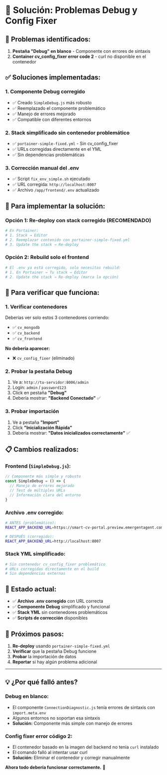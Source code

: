 # 🔧 Solución: Problemas Debug y Config Fixer

## 🚨 **Problemas identificados:**

1. **Pestaña "Debug" en blanco** - Componente con errores de sintaxis
2. **Container cv_config_fixer error code 2** - curl no disponible en el contenedor

## ✅ **Soluciones implementadas:**

### **1. Componente Debug corregido**
- ✅ Creado `SimpleDebug.js` más robusto
- ✅ Reemplazado el componente problemático 
- ✅ Manejo de errores mejorado
- ✅ Compatible con diferentes entornos

### **2. Stack simplificado sin contenedor problemático**
- ✅ `portainer-simple-fixed.yml` - Sin cv_config_fixer
- ✅ URLs corregidas directamente en el YML
- ✅ Sin dependencias problemáticas

### **3. Corrección manual del .env**
- ✅ Script `fix_env_simple.sh` ejecutado
- ✅ URL corregida: `http://localhost:8007`
- ✅ Archivo `/app/frontend/.env` actualizado

## 🚀 **Para implementar la solución:**

### **Opción 1: Re-deploy con stack corregido (RECOMENDADO)**
```bash
# En Portainer:
# 1. Stack → Editor 
# 2. Reemplazar contenido con portainer-simple-fixed.yml
# 3. Update the stack → Re-deploy
```

### **Opción 2: Rebuild solo el frontend**
```bash
# El .env ya está corregido, solo necesitas rebuild:
# 1. En Portainer → Tu stack → Editor
# 2. Update the stack → Re-deploy (marca la opción)
```

## 🧪 **Para verificar que funciona:**

### **1. Verificar contenedores**
Deberías ver solo estos 3 contenedores corriendo:
- ✅ `cv_mongodb` 
- ✅ `cv_backend`
- ✅ `cv_frontend`

**No debería aparecer:**
- ❌ `cv_config_fixer` (eliminado)

### **2. Probar la pestaña Debug**
1. Ve a: `http://tu-servidor:8006/admin`
2. Login: `admin` / `password123`
3. Click en pestaña **"Debug"**
4. Debería mostrar: **"Backend Conectado"** ✅

### **3. Probar importación**
1. Ve a pestaña **"Import"**
2. Click **"Inicialización Rápida"**
3. Debería mostrar: **"Datos inicializados correctamente"** ✅

## 📋 **Cambios realizados:**

### **Frontend (`SimpleDebug.js`):**
```javascript
// Componente más simple y robusto
const SimpleDebug = () => {
  // Manejo de errores mejorado
  // Test de múltiples URLs
  // Información clara del entorno
}
```

### **Archivo .env corregido:**
```bash
# ANTES (problemático):
REACT_APP_BACKEND_URL=https://smart-cv-portal.preview.emergentagent.com

# DESPUÉS (corregido):
REACT_APP_BACKEND_URL=http://localhost:8007
```

### **Stack YML simplificado:**
```yaml
# Sin contenedor cv_config_fixer problemático
# URLs corregidas directamente en el build
# Sin dependencias externas
```

## 🎯 **Estado actual:**

- ✅ **Archivo .env corregido** con URL correcta
- ✅ **Componente Debug** simplificado y funcional  
- ✅ **Stack YML** sin contenedores problemáticos
- ✅ **Scripts de corrección** disponibles

## 📝 **Próximos pasos:**

1. **Re-deploy** usando `portainer-simple-fixed.yml`
2. **Verificar** que la pestaña Debug funcione
3. **Probar** la importación de datos
4. **Reportar** si hay algún problema adicional

---

## 💡 **¿Por qué falló antes?**

### **Debug en blanco:**
- El componente `ConnectionDiagnostic.js` tenía errores de sintaxis con `import.meta.env`
- Algunos entornos no soportan esa sintaxis
- **Solución:** Componente más simple con manejo de errores

### **Config fixer error código 2:**
- El contenedor basado en la imagen del backend no tenía `curl` instalado
- El comando falló al intentar usar curl
- **Solución:** Eliminar el contenedor y corregir manualmente

**Ahora todo debería funcionar correctamente.** 🚀